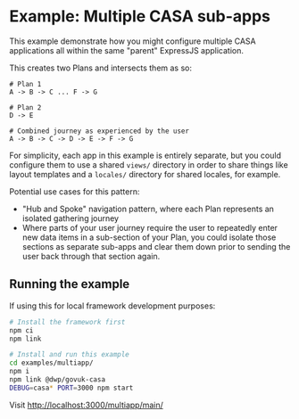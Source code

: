 # Example: Multiple CASA sub-apps

This example demonstrate how you might configure multiple CASA applications all within the same "parent" ExpressJS application.

This creates two Plans and intersects them as so:

```text
# Plan 1
A -> B -> C ... F -> G

# Plan 2
D -> E

# Combined journey as experienced by the user
A -> B -> C -> D -> E -> F -> G
```

For simplicity, each app in this example is entirely separate, but you could configure them to use a shared `views/` directory in order to share things like layout templates and a `locales/` directory for shared locales, for example.

Potential use cases for this pattern:

* "Hub and Spoke" navigation pattern, where each Plan represents an isolated gathering journey
* Where parts of your user journey require the user to repeatedly enter new data items in a sub-section of your Plan, you could isolate those sections as separate sub-apps and clear them down prior to sending the user back through that section again.

## Running the example

If using this for local framework development purposes:

```bash
# Install the framework first
npm ci
npm link

# Install and run this example
cd examples/multiapp/
npm i
npm link @dwp/govuk-casa
DEBUG=casa* PORT=3000 npm start
```

Visit <http://localhost:3000/multiapp/main/>
